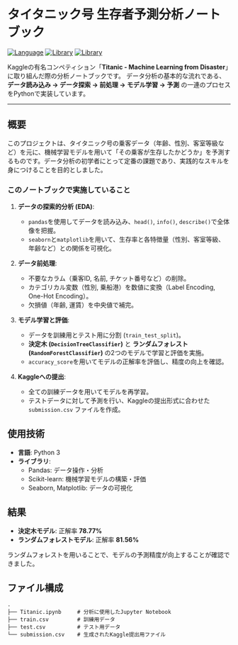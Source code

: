 # タイタニック号 生存者予測分析ノートブック

[![Language](https://img.shields.io/badge/language-Python-blue.svg)](https://www.python.org/)
[![Library](https://img.shields.io/badge/library-Pandas-brightgreen.svg)](https://pandas.pydata.org/)
[![Library](https://img.shields.io/badge/library-Scikit--learn-orange.svg)](https://scikit-learn.org/stable/)

Kaggleの有名コンペティション「**Titanic - Machine Learning from Disaster**」に取り組んだ際の分析ノートブックです。
データ分析の基本的な流れである、**データ読み込み → データ探索 → 前処理 → モデル学習 → 予測** の一連のプロセスをPythonで実装しています。

---

##  概要

このプロジェクトは、タイタニック号の乗客データ（年齢、性別、客室等級など）を元に、機械学習モデルを用いて「その乗客が生存したかどうか」を予測するものです。データ分析の初学者にとって定番の課題であり、実践的なスキルを身につけることを目的としました。

### このノートブックで実施していること

1.  **データの探索的分析 (EDA)**:
    - `pandas`を使用してデータを読み込み、`head()`, `info()`, `describe()`で全体像を把握。
    - `seaborn`と`matplotlib`を用いて、生存率と各特徴量（性別、客室等級、年齢など）との関係を可視化。

2.  **データ前処理**:
    - 不要なカラム（乗客ID, 名前, チケット番号など）の削除。
    - カテゴリカル変数（性別, 乗船港）を数値に変換（Label Encoding, One-Hot Encoding）。
    - 欠損値（年齢, 運賃）を中央値で補完。

3.  **モデル学習と評価**:
    - データを訓練用とテスト用に分割 (`train_test_split`)。
    - **決定木 (`DecisionTreeClassifier`)** と **ランダムフォレスト (`RandomForestClassifier`)** の2つのモデルで学習と評価を実施。
    - `accuracy_score`を用いてモデルの正解率を評価し、精度の向上を確認。

4.  **Kaggleへの提出**:
    - 全ての訓練データを用いてモデルを再学習。
    - テストデータに対して予測を行い、Kaggleの提出形式に合わせた `submission.csv` ファイルを作成。

##  使用技術

-   **言語**: Python 3
-   **ライブラリ**:
    -   Pandas: データ操作・分析
    -   Scikit-learn: 機械学習モデルの構築・評価
    -   Seaborn, Matplotlib: データの可視化

##  結果

-   **決定木モデル**: 正解率 **78.77%**
-   **ランダムフォレストモデル**: 正解率 **81.56%**

ランダムフォレストを用いることで、モデルの予測精度が向上することが確認できました。

##  ファイル構成

```
.
├── Titanic.ipynb     # 分析に使用したJupyter Notebook
├── train.csv         # 訓練用データ
├── test.csv          # テスト用データ
└── submission.csv    # 生成されたKaggle提出用ファイル
